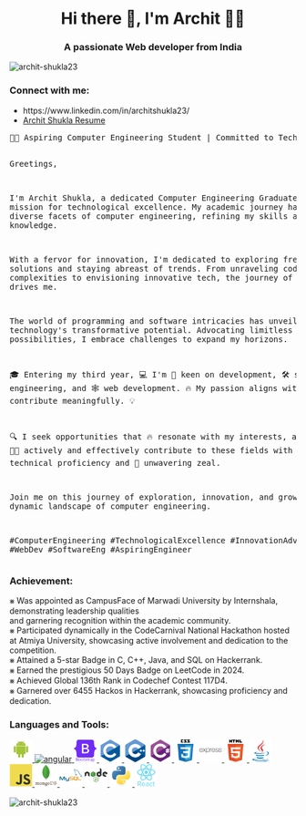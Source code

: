 <!-- ## Hi there 👋

<!--
**ArchIT-ShuklA23/ArchIT-ShuklA23** is a ✨ _special_ ✨ repository because its `README.md` (this file) appears on your GitHub profile.

Here are some ideas to get you started:

- 🔭 I’m currently working on ...
- 🌱 I’m currently learning ...
- 👯 I’m looking to collaborate on ...
- 🤔 I’m looking for help with ...
- 💬 Ask me about ...
- 📫 How to reach me: ...
- 😄 Pronouns: ...
- ⚡ Fun fact: ...
-->
<h1 align="center">Hi there 👋, I'm Archit 🧑‍💻</h1>
<h3 align="center">A passionate Web developer from India</h3>

<p align="left"> <img src="https://komarev.com/ghpvc/?username=archit-shukla23&label=Profile%20views&color=0e75b6&style=flat" alt="archit-shukla23" /> </p>



<h3 align="left">Connect with me:</h3>
<ul><li>https://www.linkedin.com/in/architshukla23/</li>
<li><a href="https://drive.google.com/drive/folders/1KANspw7NNVr9KiP1xgSwhMEF5_zyRRri?usp=sharing"> Archit Shukla Resume </a></li>
</ul>

<p align="left">
</p>
<pre>👩‍💻 Aspiring Computer Engineering Student | Committed to Technological Excellence 👩‍💼

Greetings,

I'm Archit Shukla, a dedicated Computer Engineering Graduate on a mission for technological excellence. My academic journey has explored diverse facets of computer engineering, refining my skills and knowledge.

With a fervor for innovation, I'm dedicated to exploring fresh solutions and staying abreast of trends. From unraveling coding complexities to envisioning innovative tech, the journey of innovation drives me.

The world of programming and software intricacies has unveiled technology's transformative potential. Advocating limitless possibilities, I embrace challenges to expand my horizons.

🎓 Entering my third year, 💻 I'm 🔎 keen on development, 🛠️ software engineering, and 🕸️ web development. 🔥 My passion aligns with skills to contribute meaningfully. 💡

🔍 I seek opportunities that 🔥 resonate with my interests, aiming to 👨‍💻 actively and effectively contribute to these fields with my 🛠️ technical proficiency and 💯 unwavering zeal.

Join me on this journey of exploration, innovation, and growth in the dynamic landscape of computer engineering.

#ComputerEngineering #TechnologicalExcellence #InnovationAdvocate #WebDev #SoftwareEng #AspiringEngineer</pre>

<h3> Achievement: </h3>

  
⨳ Was appointed as CampusFace of Marwadi University by Internshala, demonstrating leadership qualities </br>
and garnering recognition within the academic community.</br>
⨳ Participated dynamically in the CodeCarnival National Hackathon hosted at Atmiya University, showcasing
active involvement and dedication to the competition.</br>
⨳ Attained a 5-star Badge in C, C++, Java, and SQL on Hackerrank.</br>
⨳ Earned the prestigious 50 Days Badge on LeetCode in 2024.</br>
⨳ Achieved Global 136th Rank in Codechef Contest 117D4.</br>
⨳ Garnered over 6455 Hackos in Hackerrank, showcasing proficiency and dedication.

<h3 align="left">Languages and Tools:</h3>
<p align="left"> <a href="https://developer.android.com" target="_blank" rel="noreferrer"> <img src="https://raw.githubusercontent.com/devicons/devicon/master/icons/android/android-original-wordmark.svg" alt="android" width="40" height="40"/> </a> <a href="https://angular.io" target="_blank" rel="noreferrer"> <img src="https://angular.io/assets/images/logos/angular/angular.svg" alt="angular" width="40" height="40"/> </a> <a href="https://getbootstrap.com" target="_blank" rel="noreferrer"> <img src="https://raw.githubusercontent.com/devicons/devicon/master/icons/bootstrap/bootstrap-plain-wordmark.svg" alt="bootstrap" width="40" height="40"/> </a> <a href="https://www.cprogramming.com/" target="_blank" rel="noreferrer"> <img src="https://raw.githubusercontent.com/devicons/devicon/master/icons/c/c-original.svg" alt="c" width="40" height="40"/> </a> <a href="https://www.w3schools.com/cpp/" target="_blank" rel="noreferrer"> <img src="https://raw.githubusercontent.com/devicons/devicon/master/icons/cplusplus/cplusplus-original.svg" alt="cplusplus" width="40" height="40"/> </a> <a href="https://www.w3schools.com/cs/" target="_blank" rel="noreferrer"> <img src="https://raw.githubusercontent.com/devicons/devicon/master/icons/csharp/csharp-original.svg" alt="csharp" width="40" height="40"/> </a> <a href="https://www.w3schools.com/css/" target="_blank" rel="noreferrer"> <img src="https://raw.githubusercontent.com/devicons/devicon/master/icons/css3/css3-original-wordmark.svg" alt="css3" width="40" height="40"/> </a> <a href="https://expressjs.com" target="_blank" rel="noreferrer"> <img src="https://raw.githubusercontent.com/devicons/devicon/master/icons/express/express-original-wordmark.svg" alt="express" width="40" height="40"/> </a> <a href="https://www.w3.org/html/" target="_blank" rel="noreferrer"> <img src="https://raw.githubusercontent.com/devicons/devicon/master/icons/html5/html5-original-wordmark.svg" alt="html5" width="40" height="40"/> </a> <a href="https://www.java.com" target="_blank" rel="noreferrer"> <img src="https://raw.githubusercontent.com/devicons/devicon/master/icons/java/java-original.svg" alt="java" width="40" height="40"/> </a> <a href="https://developer.mozilla.org/en-US/docs/Web/JavaScript" target="_blank" rel="noreferrer"> <img src="https://raw.githubusercontent.com/devicons/devicon/master/icons/javascript/javascript-original.svg" alt="javascript" width="40" height="40"/> </a> <a href="https://www.mongodb.com/" target="_blank" rel="noreferrer"> <img src="https://raw.githubusercontent.com/devicons/devicon/master/icons/mongodb/mongodb-original-wordmark.svg" alt="mongodb" width="40" height="40"/> </a> <a href="https://www.mysql.com/" target="_blank" rel="noreferrer"> <img src="https://raw.githubusercontent.com/devicons/devicon/master/icons/mysql/mysql-original-wordmark.svg" alt="mysql" width="40" height="40"/> </a> <a href="https://nodejs.org" target="_blank" rel="noreferrer"> <img src="https://raw.githubusercontent.com/devicons/devicon/master/icons/nodejs/nodejs-original-wordmark.svg" alt="nodejs" width="40" height="40"/> </a> <a href="https://www.python.org" target="_blank" rel="noreferrer"> <img src="https://raw.githubusercontent.com/devicons/devicon/master/icons/python/python-original.svg" alt="python" width="40" height="40"/> </a> <a href="https://reactjs.org/" target="_blank" rel="noreferrer"> <img src="https://raw.githubusercontent.com/devicons/devicon/master/icons/react/react-original-wordmark.svg" alt="react" width="40" height="40"/> </a> </p>

<!-- <p><img align="left" src="https://github-readme-stats.vercel.app/api/top-langs?username=archit-shukla23&show_icons=true&locale=en&layout=compact" alt="archit-shukla23" /></p> -->



<p><img align="center" src="https://github-readme-streak-stats.herokuapp.com/?user=archit-shukla23&" alt="archit-shukla23" /></p>
